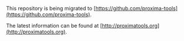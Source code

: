This repository is being migrated to [https://github.com/proxima-tools](https://github.com/proxima-tools).

The latest information can be found at [http://proximatools.org](http://proximatools.org).